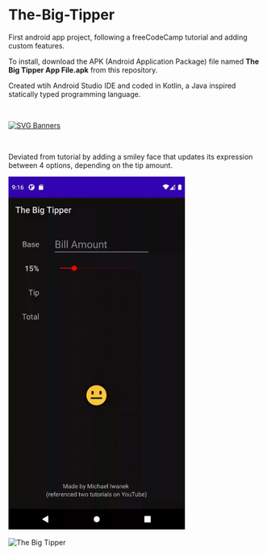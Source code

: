# The-Big-Tipper
First android app project, following a freeCodeCamp tutorial and adding custom features. <br>


To install, download the APK (Android Application Package) file named <strong>The Big Tipper App File.apk</strong> from this repository.  

Created wtih Android Studio IDE and coded in Kotlin, a Java inspired statically typed programming language.

<br> 

[![SVG Banners](https://svg-banners.vercel.app/api?type=origin&text1=The%20Big%20Tipper&width=800&height=140)](https://github.com/Akshay090/svg-banners) 

<br> 

Deviated from tutorial by adding a smiley face that updates its expression between 4 options, depending on the tip amount.

<img src="https://github.com/Mike11199/GIFs/blob/896a4530b31e4ad13fe9082150370851bba96684/The%20Big%20Tipper.gif" alt="Databay showcase gif" title="Databay showcase gif" width="350"/>

![The Big Tipper](https://user-images.githubusercontent.com/91037796/150853686-676dda58-0964-4be5-88f3-b970084be350.gif)
